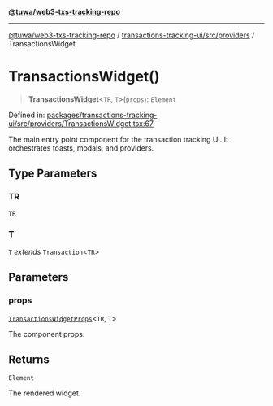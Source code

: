 [**@tuwa/web3-txs-tracking-repo**](../../../../README.md)

***

[@tuwa/web3-txs-tracking-repo](../../../../README.md) / [transactions-tracking-ui/src/providers](../README.md) / TransactionsWidget

# TransactionsWidget()

> **TransactionsWidget**\<`TR`, `T`\>(`props`): `Element`

Defined in: [packages/transactions-tracking-ui/src/providers/TransactionsWidget.tsx:67](https://github.com/TuwaIO/web3-transactions-tracking/blob/0ddfef8585a5b555079dba5742e10bcf23985a9e/packages/transactions-tracking-ui/src/providers/TransactionsWidget.tsx#L67)

The main entry point component for the transaction tracking UI.
It orchestrates toasts, modals, and providers.

## Type Parameters

### TR

`TR`

### T

`T` *extends* `Transaction`\<`TR`\>

## Parameters

### props

[`TransactionsWidgetProps`](../type-aliases/TransactionsWidgetProps.md)\<`TR`, `T`\>

The component props.

## Returns

`Element`

The rendered widget.
